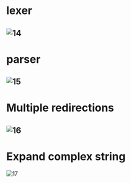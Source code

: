 # lexer
![14](https://github.com/Xiru-Wang/minishell/assets/79924696/a09c486f-d702-461a-af10-a3c9bbf9305d)
---
# parser
![15](https://github.com/Xiru-Wang/minishell/assets/79924696/e888b50c-6590-45ee-b395-91ac6c8c2c55)
---
# Multiple redirections
![16](https://github.com/Xiru-Wang/minishell/assets/79924696/3e500577-c034-446e-a019-560a758e459e)
---
# Expand complex string
![17](https://github.com/Xiru-Wang/minishell/assets/79924696/f484e554-50cb-496a-80e7-d8135c4de7eb)
